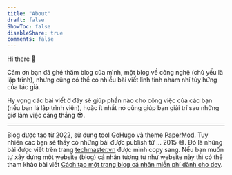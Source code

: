 ```yaml
---
title: "About"
draft: false
ShowToc: false
disableShare: true
comments: false
---
```


Hi there 👋

Cảm ơn bạn đã ghé thăm blog của mình, một blog về công nghệ (chủ yếu là lập trình), nhưng cũng có thể có nhiều bài viết linh tinh nhảm nhí tùy hứng của tác giả.

Hy vọng các bài viết ở đây sẽ giúp phần nào cho công việc của các bạn (nếu bạn là lập trình viên), hoặc ít nhất nó cũng giúp bạn giải trí sau những giờ làm việc căng thẳng 😎.

---

Blog được tạo từ 2022, sử dụng tool [GoHugo](https://gohugo.io) và theme [PaperMod](https://github.com/adityatelange/hugo-PaperMod).
Tuy nhiên các bạn sẽ thấy có những bài được publish từ ... 2015 😅.
Đó là những bài được viết trên trang [techmaster.vn](https://techmaster.vn) được mình copy sang.
Nếu bạn muốn tự xây dựng một website (blog) cá nhân tương tự như website này thì có thể tham khảo bài viết [Cách tạo một trang blog cá nhân miễn phí dành cho dev](https://huydq.dev/blog/cach-tao-mot-trang-blog-ca-nhan-mien-phi-danh-cho-dev/).

